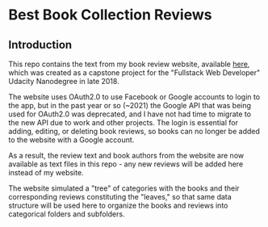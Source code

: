# Best Book Collection Reviews

## Introduction
This repo contains the text from my book review website, available [here](https://www.bestbookcollection.com/), which was created as a capstone project for the "Fullstack Web Developer" Udacity Nanodegree in late 2018.

The website uses OAuth2.0 to use Facebook or Google accounts to login to the app, but in the past year or so (~2021) the Google API that was being used for OAuth2.0 was deprecated, and I have not had time to migrate to the new API due to work and other projects. The login is essential for adding, editing, or deleting book reviews, so books can no longer be added to the website with a Google account.

As a result, the review text and book authors from the website are now available as text files in this repo - any new reviews will be added here instead of my website.

The website simulated a "tree" of categories with the books and their corresponding reviews constituting the "leaves," so that same data structure will be used here to organize the books and reviews into categorical folders and subfolders.
